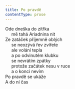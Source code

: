 ```yaml
---
title: Po pravdě
contentType: prose
---
```


  

Ode dneška do zítřka  
     mě tahá Ariadnina nit  
Ze zatáček příjemně oblých  
     se neozývá řev zvířete  
     ale volání tepla  
     a po odvinutém klubku  
     se nevrátím zpátky  
     protože začátek nesu v ruce  
     a o konci nevím  
Po pravdě se ukáže  
A do ní čas
